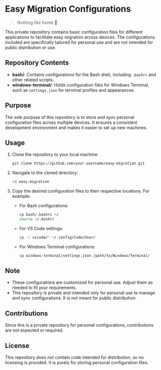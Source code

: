 # Easy Migration Configurations

> Nothing like home 🏡

This private repository contains basic configuration files for different applications to facilitate easy migration across devices. The configurations included are specifically tailored for personal use and are not intended for public distribution or use.

## Repository Contents

- **bash/**: Contains configurations for the Bash shell, including `.bashrc` and other related scripts.
- **windows-terminal/**: Holds configuration files for Windows Terminal, such as `settings.json` for terminal profiles and appearances.

## Purpose

The sole purpose of this repository is to store and sync personal configuration files across multiple devices. It ensures a consistent development environment and makes it easier to set up new machines.

## Usage

1. Clone the repository to your local machine:
    ```bash
    git clone https://github.com/your-username/easy-migration.git
    ```

2. Navigate to the cloned directory:
    ```bash
    cd easy-migration
    ```

3. Copy the desired configuration files to their respective locations. For example:
    - For Bash configurations:
      ```bash
      cp bash/.bashrc ~/
      source ~/.bashrc
      ```

    - For VS Code settings:
      ```bash
      cp -r vscode/* ~/.config/Code/User/
      ```

    - For Windows Terminal configurations:
      ```bash
      cp windows-terminal/settings.json /path/to/Windows/Terminal/
      ```

## Note

- These configurations are customized for personal use. Adjust them as needed to fit your requirements.
- This repository is private and intended only for personal use to manage and sync configurations. It is not meant for public distribution.

## Contributions

Since this is a private repository for personal configurations, contributions are not expected or required.

## License

This repository does not contain code intended for distribution, so no licensing is provided. It is purely for storing personal configuration files. 

